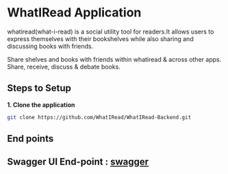 # WhatIRead Application
whatiread(what-i-read) is a social utility tool for readers.It allows users to express themselves with their bookshelves while also sharing and discussing books with friends.

Share shelves and books with friends within whatiread & across other apps.
Share, receive, discuss & debate books.

## Steps to Setup

**1. Clone the application**

```bash
git clone https://github.com/WhatIRead/WhatIRead-Backend.git
```
## End points

## Swagger UI End-point : [swagger](http://localhost:8085/swagger-ui/index.html)
